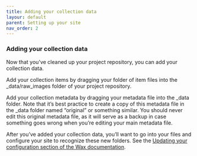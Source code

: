 ```yaml
---
title: Adding your collection data
layour: default
parent: Setting up your site
nav_order: 2
---
```

### **Adding your collection data**

Now that you’ve cleaned up your project repository, you can add your collection data.

Add your collection items by dragging your folder of item files into the \_data/raw\_images folder of your project repository.

Add your collection metadata by dragging your metadata file into the \_data folder. Note that it’s best practice to create a copy of this metadata file in the \_data folder named “original” or something similar. You should never edit this original metadata file, as it will serve as a backup in case something goes wrong when you’re editing your main metadata file.

After you’ve added your collection data, you’ll want to go into your files and configure your site to recognize these new folders. See the [Updating your configuration section of the Wax documentation](https://minicomp.github.io/wiki/wax/setting-up-your-site/updating-your-configuration/).
